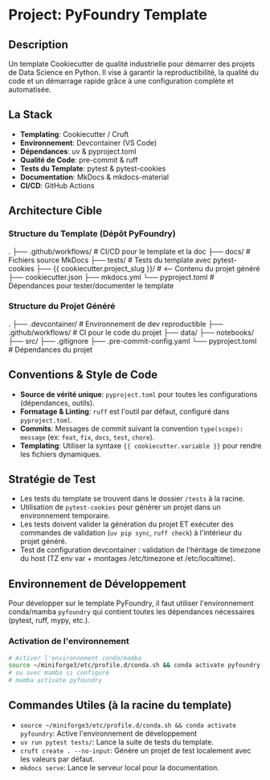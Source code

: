 # Project: PyFoundry Template
## Description
Un template Cookiecutter de qualité industrielle pour démarrer des projets de Data Science en Python. Il vise à garantir la reproductibilité, la qualité du code et un démarrage rapide grâce à une configuration complète et automatisée.

## La Stack
- **Templating**: Cookiecutter / Cruft
- **Environnement**: Devcontainer (VS Code)
- **Dépendances**: uv & pyproject.toml
- **Qualité de Code**: pre-commit & ruff
- **Tests du Template**: pytest & pytest-cookies
- **Documentation**: MkDocs & mkdocs-material
- **CI/CD**: GitHub Actions

## Architecture Cible
### Structure du Template (Dépôt PyFoundry)

.
├── .github/workflows/          # CI/CD pour le template et la doc
├── docs/                       # Fichiers source MkDocs
├── tests/                      # Tests du template avec pytest-cookies
├── {{ cookiecutter.project_slug }}/   # <-- Contenu du projet généré
├── cookiecutter.json
├── mkdocs.yml
└── pyproject.toml              # Dépendances pour tester/documenter le template

### Structure du Projet Généré

.
├── .devcontainer/              # Environnement de dev reproductible
├── .github/workflows/          # CI pour le code du projet
├── data/
├── notebooks/
├── src/
├── .gitignore
├── .pre-commit-config.yaml
└── pyproject.toml              # Dépendances du projet


## Conventions & Style de Code
- **Source de vérité unique**: `pyproject.toml` pour toutes les configurations (dépendances, outils).
- **Formatage & Linting**: `ruff` est l'outil par défaut, configuré dans `pyproject.toml`.
- **Commits**: Messages de commit suivant la convention `type(scope): message` (ex: `feat`, `fix`, `docs`, `test`, `chore`).
- **Templating**: Utiliser la syntaxe `{{ cookiecutter.variable }}` pour rendre les fichiers dynamiques.

## Stratégie de Test
- Les tests du template se trouvent dans le dossier `/tests` à la racine.
- Utilisation de `pytest-cookies` pour générer un projet dans un environnement temporaire.
- Les tests doivent valider la génération du projet ET exécuter des commandes de validation (`uv pip sync`, `ruff check`) à l'intérieur du projet généré.
- Test de configuration devcontainer : validation de l'héritage de timezone du host (TZ env var + montages /etc/timezone et /etc/localtime).

## Environnement de Développement
Pour développer sur le template PyFoundry, il faut utiliser l'environnement conda/mamba `pyfoundry` qui contient toutes les dépendances nécessaires (pytest, ruff, mypy, etc.).

### Activation de l'environnement
```bash
# Activer l'environnement conda/mamba
source ~/miniforge3/etc/profile.d/conda.sh && conda activate pyfoundry
# ou avec mamba si configuré
# mamba activate pyfoundry
```

## Commandes Utiles (à la racine du template)
- `source ~/miniforge3/etc/profile.d/conda.sh && conda activate pyfoundry`: Active l'environnement de développement
- `uv run pytest tests/`: Lance la suite de tests du template.
- `cruft create . --no-input`: Génère un projet de test localement avec les valeurs par défaut.
- `mkdocs serve`: Lance le serveur local pour la documentation.
